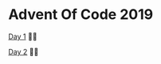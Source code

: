 # Advent Of Code 2019

[Day 1](https://adventofcode.com/2019/day/1) &#127775;&#127775;

[Day 2](https://adventofcode.com/2019/day/2) &#127775;&#127775;
